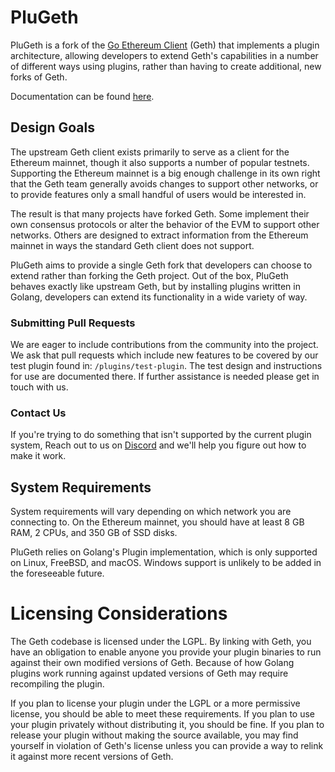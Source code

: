 # PluGeth

PluGeth is a fork of the [Go Ethereum Client](https://github.com/ethereum/go-ethereum)
(Geth) that implements a plugin architecture, allowing developers to extend
Geth's  capabilities in a number of different ways using plugins, rather than
having to create additional, new forks of Geth.

Documentation can be found [here](https://plugeth.org).

## Design Goals

The upstream Geth client exists primarily to serve as a client for the Ethereum
mainnet, though it also supports a number of popular testnets. Supporting the
Ethereum mainnet is a big enough challenge in its own right that the Geth team
generally avoids changes to support other networks, or to provide features only
a small handful of users would be interested in.

The result is that many projects have forked Geth. Some implement their own
consensus protocols or alter the behavior of the EVM to support other networks.
Others are designed to extract information from the Ethereum mainnet in ways
the standard Geth client does not support.

PluGeth aims to provide a single Geth fork that developers can choose to extend
rather than forking the Geth project. Out of the box, PluGeth behaves exactly
like upstream Geth, but by installing plugins written in Golang, developers can
extend its functionality in a wide variety of way.

### Submitting Pull Requests

We are eager to include contributions from the community into the project. We ask that pull requests which include new features to be covered by our test plugin found in: `/plugins/test-plugin`. The test design and instructions for use are documented there. If further assistance is needed please get in touch with us. 

### Contact Us

If you're trying to do something that isn't supported by the current plugin system, Reach out to us on [Discord](https://discord.gg/Epf7b7Gr) and we'll help you figure out how to make it work.

## System Requirements

System requirements will vary depending on which network you are connecting to.
On the Ethereum mainnet, you should have at least 8 GB RAM, 2 CPUs, and 350 GB
of SSD disks.

PluGeth relies on Golang's Plugin implementation, which is only supported on
Linux, FreeBSD, and macOS. Windows support is unlikely to be added in the
foreseeable future.

# Licensing Considerations

The Geth codebase is licensed under the LGPL. By linking with Geth, you have an
obligation to enable anyone you provide your plugin binaries to run against
their own modified versions of Geth. Because of how Golang plugins work
running against updated versions of Geth may require recompiling the plugin.

If you plan to license your plugin under the LGPL or a more permissive license,
you should be able to meet these requirements. If you plan to use your plugin
privately without distributing it, you should be fine. If you plan to release
your plugin without making the source available, you may find yourself in
violation of Geth's license unless you can provide a way to relink it against
more recent versions of Geth.


